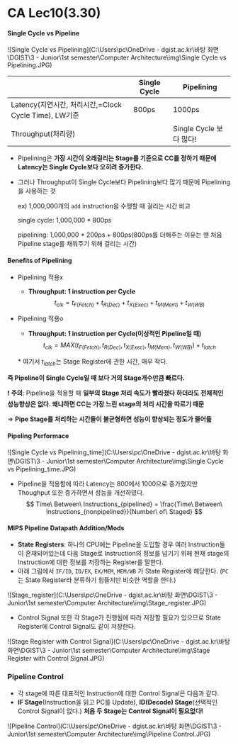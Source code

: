 # CA Lec10(3.30)

#### Single Cycle vs Pipeline

![Single Cycle vs Pipelining](C:\Users\pc\OneDrive - dgist.ac.kr\바탕 화면\DGIST\3 - Junior\1st semester\Computer Architecture\img\Single Cycle vs Pipelining.JPG)

|                                                       | Single Cycle | Pipelining              |
| ----------------------------------------------------- | ------------ | ----------------------- |
| Latency(지연시간, 처리시간,=Clock Cycle Time), LW기준 | 800ps        | 1000ps                  |
| Throughput(처리량)                                    |              | Single Cycle 보다 많다! |

- Pipelining은 **가장 시간이 오래걸리는 Stage를 기준으로 CC를 정하기 때문에 Latency는 Single Cycle보다 오히려 증가한다.**

- 그러나 Throughput이 Single Cycle보다 Pipelining보다 많기 때문에 Pipelining을 사용하는 것

  ex) 1,000,000개의 `add` instruction을 수행할 때 걸리는 시간 비교

  single cycle: 1,000,000 * 800ps 

  pipelining:	1,000,000 * 200ps + 800ps(800ps를 더해주는 이유는 맨 처음 Pipeline stage를 채워주기 위해 걸리는 시간)

#### Benefits of Pipelining

- Pipelining 적용x

  - **Throughput: 1 instruction per Cycle**
    $$
    t_{clk} = t_{F(Fetch)} + t_{R(Dec)}+t_{X(Exec)}+t_{M(Mem)}+t_{W(WB)}
    $$
    

- Pipelining 적용o

  - **Throughput: 1 instruction per Cycle(이상적인 Pipeline일 때)**
    $$
    t_{clk} = MAX(t_{F(Fetch)}, t_{R(Dec)},t_{X(Exec)},t_{M(Mem)},t_{W(WB)}) + t_{latch}
    $$

  \* 여기서 $t_{latch}$는 Stage Register에 관한 시간, 매우 작다.

**즉 Pipeline이 Single Cycle일 때 보다 거의 Stage개수만큼 빠르다.**

:exclamation: **주의**: Pipeline을 적용할 때 **일부의 Stage 처리 속도가 빨라졌다 하더라도 전체적인 성능향상은 없다. 왜냐하면 CC는 가장 느린 stage의 처리 시간을 따르기 때문**

=> **Pipe Stage를 처리하는 시간들이 불균형하면 성능이 향상되는 정도가 줄어듦**



#### Pipeling Performace

![Single Cycle vs Pipelining_time](C:\Users\pc\OneDrive - dgist.ac.kr\바탕 화면\DGIST\3 - Junior\1st semester\Computer Architecture\img\Single Cycle vs Pipelining_time.JPG)

- Pipeline을 적용함에 따라 Latency는 800에서 1000으로 증가했지만 Thoughput 또한 증가하면서 성능을 개선하였다.
  $$
  Time\ Between\ Instructions_{pipelined} = \frac{Time\ Between\ Instructions_{nonpipelined}}{Number\ of\ Staged}
  $$
  

#### MIPS Pipeline Datapath Addition/Mods

- **State Registers**: 하나의 CPU에는 Pipeline을 도입할 경우 여러 Instruction들이 혼재되어있는데 다음 Stage로 Instruction의 정보를 넘기기 위해 현재 stage의 Instruction에 대한 정보를 저장하는 Register를 말한다.
- 아래 그림에서 `IF/ID`, `ID/EX`, `EX/MEM`, `MEM/WB` 가 State Register에 해당한다. (`PC`는 State Register라 분류하기 힘들지만 비슷한 역할을 한다.)

![Stage_register](C:\Users\pc\OneDrive - dgist.ac.kr\바탕 화면\DGIST\3 - Junior\1st semester\Computer Architecture\img\Stage_register.JPG)



- Control Signal 또한 각 Stage가 진행됨에 따라 저장할 필요가 있으므로 State Register에 Control Signal도 같이 저장한다.

![Stage Register with Control Signal](C:\Users\pc\OneDrive - dgist.ac.kr\바탕 화면\DGIST\3 - Junior\1st semester\Computer Architecture\img\Stage Register with Control Signal.JPG)



### Pipeline Control

- 각 stage에 따른 대표적인 Instruction에 대한 Control Signal은 다음과 같다.
- **IF Stage**(Instruction을 읽고 PC를 Update), **ID(Decode) Stage**(선택적인 Control Signal이 없다.)  **처음 두 Stage는 Control Signal이 필요없다!**

![Pipeline Control](C:\Users\pc\OneDrive - dgist.ac.kr\바탕 화면\DGIST\3 - Junior\1st semester\Computer Architecture\img\Pipeline Control.JPG)
